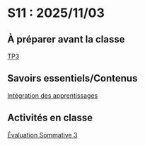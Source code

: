 # S11 : 2025/11/03


## À préparer avant la classe

[TP3](../../02-activites/03/)

## Savoirs essentiels/Contenus

[Intégration des apprentissages](../../03-savoirs/03/)

## Activités en classe

[Évaluation Sommative 3](../../04-evaluations/sommatives/03/)